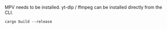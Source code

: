 MPV needs to be installed.
yt-dlp / ffmpeg can be installed directly from the CLI.
```
cargo build --release
```
